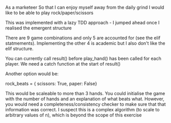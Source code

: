 As a marketeer
So that I can enjoy myself away from the daily grind
I would like to be able to play rock/paper/scissors


This was implemented with a lazy TDD approach - I jumped ahead once I realised the emergent structure

There are 9 game combinations and only 5 are accounted for (see the elif statmements). Implementing the other 4 is academic but I also don't like the elif structure. 

You can currently call result() before play_hand() has been called for each player. We need a catch function at the start of result()



Another option would be:

rock_beats = { scissors: True, paper: False}

This would be scaleable to more than 3 hands. You could initialise the game with the number of hands and an explanation of what beats what. However, you would need a completeness/consistency checker to make sure that that information was correct. I suspect this is a complex algorithm (to scale to arbitrary values of n), which is beyond the scope of this exercise
